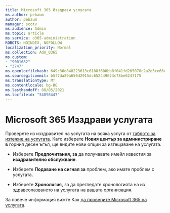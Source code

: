 ```yaml
---
title: Microsoft 365 Изздрави услугата
ms.author: pebaum
author: pebaum
manager: scotv
ms.audience: Admin
ms.topic: article
ms.service: o365-administration
ROBOTS: NOINDEX, NOFOLLOW
localization_priority: Normal
ms.collection: Adm_O365
ms.custom:
- "9001682"
- "3747"
ms.openlocfilehash: 649c36d848223613c6188f600bb8f041fd205078c2a2d3ce66cb3387a4f84bd7
ms.sourcegitcommit: b5f7da89a650d2915dc652449623c78be6247175
ms.translationtype: MT
ms.contentlocale: bg-BG
ms.lasthandoff: 08/05/2021
ms.locfileid: "54098447"
---
```

# <a name="microsoft-365-service-health"></a>Microsoft 365 Изздрави услугата


Проверете из изздравител на услугата на всяка услуга от [таблото за изтежне на услугата](https://admin.microsoft.com/Adminportal/Home?source=applauncher#/servicehealth). Като изберете **Новия център за администриране в** горния десен ъгъл, ще видите нови опции за изтещаване на услугата.

- Изберете **Предпочитания, за** да получавате имейл известия за **изздравително обслужване**.

- Изберете **Подаване на сигнал за** проблем, ако имате проблем с услугата.

- Изберете **Хронология,** за да прегледате хронологията на из здравеопазването на услугата на вашата организация. 

За повече информация вижте Как [да проверите Microsoft 365 на услугата](https://docs.microsoft.com/office365/enterprise/view-service-health). 